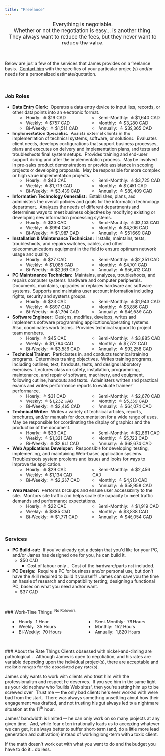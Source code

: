 ```yaml
---
title: "Freelance"
---
```


<div style="text-align: center;">
  <span style="font-size: larger;">
    Everything is negotiable.<br />
    Whether or not the negotiation is easy&hellip; is another thing.<br />
    They always want to reduce the fees, but they never want to reduce the value.
  </span><br />
  &nbsp;<br />
  &nbsp;
</div>

Below are just a few of the services that James provides on a freelance basis.&nbsp; <a href="{{ site.url }}/contact" rel="me" title="">Contact him</a> with the
specifics of your particular project(s) and/or needs for a personalized estimate/quotation.

<p>&nbsp;</p>
<h3 id="roles">Job Roles</h3>
<ul>
  <li>
    <span style="font-weight: bolder;">Data Entry Clerk:</span>&nbsp; Operates a data entry device to input lists, records, or other data points into an
    electronic format.
    <ul style="-moz-columns: 2; -webkit-columns: 2; columns: 2; list-style-position: inside;">
      <li>Hourly:&nbsp; &#8793; $19 CAD</li>
      <li>Weekly:&nbsp; &#8793; $757 CAD</li>
      <li>Bi-Weekly:&nbsp; &#8793; $1,514 CAD</li>
      <li>Semi-Monthly:&nbsp; &#8793; $1,640 CAD</li>
      <li>Monthly:&nbsp; &#8793; $3,280 CAD</li>
      <li>Annually:&nbsp; &#8793; $39,365 CAD</li>
    </ul>
  </li>
  <li>
    <span style="font-weight: bolder;">Implementation Specialist:</span>&nbsp; Assists external clients in the implementation of technical systems, software, or
    solutions.&nbsp; Evaluates client needs, develops configurations that support business processes, plans and executes on delivery and implementation plans,
    and tests and troubleshoots final system setups.&nbsp; Provides training and end-user support during and after the implementation process.&nbsp; May be
    involved in pre-sales product demonstrations or provide assistance in scoping projects or developing proposals.&nbsp; May be responsible for more complex or
    high value implementation projects.
    <ul style="-moz-columns: 2; -webkit-columns: 2; columns: 2; list-style-position: inside;">
      <li>Hourly:&nbsp; &#8793; $43 CAD</li>
      <li>Weekly:&nbsp; &#8793; $1,719 CAD</li>
      <li>Bi-Weekly:&nbsp; &#8793; $3,439 CAD</li>
      <li>Semi-Monthly:&nbsp; &#8793; $3,725 CAD</li>
      <li>Monthly:&nbsp; &#8793; $7,451 CAD</li>
      <li>Annually:&nbsp; &#8793; $89,409 CAD</li>
    </ul>
  </li>
  <li>
    <span style="font-weight: bolder;">Information Technology Generalist:</span>&nbsp; Establishes, plans, and administers the overall policies and goals for
    the information technology department.&nbsp; Analyzes the needs of different departments and determines ways to meet business objectives by modifying
    existing or developing new information processing systems.
    <ul style="-moz-columns: 2; -webkit-columns: 2; columns: 2; list-style-position: inside;">
      <li>Hourly:&nbsp; &#8793; $25 CAD</li>
      <li>Weekly:&nbsp; &#8793; $994 CAD</li>
      <li>Bi-Weekly:&nbsp; &#8793; $1,987 CAD</li>
      <li>Semi-Monthly:&nbsp; &#8793; $2,153 CAD</li>
      <li>Monthly:&nbsp; &#8793; $4,306 CAD</li>
      <li>Annually:&nbsp; &#8793; $51,669 CAD</li>
    </ul>
  </li>
  <li>
    <span style="font-weight: bolder;">Installation &amp; Maintenance Technician:</span>&nbsp; Installs, maintains, tests, troubleshoots, and repairs switches,
    cables, and other telecommunications equipment in the field to ensure optimum network usage and quality.
    <ul style="-moz-columns: 2; -webkit-columns: 2; columns: 2; list-style-position: inside;">
      <li>Hourly:&nbsp; &#8793; $27 CAD</li>
      <li>Weekly:&nbsp; &#8793; $1,085 CAD</li>
      <li>Bi-Weekly:&nbsp; &#8793; $2,169 CAD</li>
      <li>Semi-Monthly:&nbsp; &#8793; $2,351 CAD</li>
      <li>Monthly:&nbsp; &#8793; $4,701 CAD</li>
      <li>Annually:&nbsp; &#8793; $56,412 CAD</li>
    </ul>
  </li>
  <li>
    <span style="font-weight: bolder;">PC Maintenance Technician:</span>&nbsp; Maintains, analyzes, troubleshoots, and repairs computer systems, hardware and
    computer peripherals.&nbsp; Documents, maintains, upgrades or replaces hardware and software systems.&nbsp; Supports and maintains user account information
    including rights, security and systems groups.
    <ul style="-moz-columns: 2; -webkit-columns: 2; columns: 2; list-style-position: inside;">
      <li>Hourly:&nbsp; &#8793; $23 CAD</li>
      <li>Weekly:&nbsp; &#8793; $897 CAD</li>
      <li>Bi-Weekly:&nbsp; &#8793; $1,794 CAD</li>
      <li>Semi-Monthly:&nbsp; &#8793; $1,943 CAD</li>
      <li>Monthly:&nbsp; &#8793; $3,886 CAD</li>
      <li>Annually:&nbsp; &#8793; $46,639 CAD</li>
    </ul>
  </li>
  <li>
    <span style="font-weight: bolder;">Software Engineer:</span>&nbsp; Designs, modifies, develops, writes and implements software programming
    applications/operating systems.&nbsp; Also, coordinates work teams.&nbsp; Provides technical support to project team members.
    <ul style="-moz-columns: 2; -webkit-columns: 2; columns: 2; list-style-position: inside;">
      <li>Hourly:&nbsp; &#8793; $45 CAD</li>
      <li>Weekly:&nbsp; &#8793; $1,794 CAD</li>
      <li>Bi-Weekly:&nbsp; &#8793; $3,586 CAD</li>
      <li>Semi-Monthly:&nbsp; &#8793; $3,885 CAD</li>
      <li>Monthly:&nbsp; &#8793; $7,772 CAD</li>
      <li>Annually:&nbsp; &#8793; $93,258 CAD</li>
    </ul>
  </li>
  <li>
    <span style="font-weight: bolder;">Technical Trainer:</span>&nbsp; Participates in, and conducts technical training programs.&nbsp; Determines training
    objectives.&nbsp; Writes training programs, including outlines, text, handouts, tests, and designs laboratory exercises.&nbsp; Lectures class on safety,
    installation, programming, maintenance, and repair of software, machinery, and equipment, following outline, handouts and texts.&nbsp; Administers written
    and practical exams and writes performance reports to evaluate trainees' performance.
    <ul style="-moz-columns: 2; -webkit-columns: 2; columns: 2; list-style-position: inside;">
      <li>Hourly:&nbsp; &#8793; $31 CAD</li>
      <li>Weekly:&nbsp; &#8793; $1,232 CAD</li>
      <li>Bi-Weekly:&nbsp; &#8793; $2,465 CAD</li>
      <li>Semi-Monthly:&nbsp; &#8793; $2,670 CAD</li>
      <li>Monthly:&nbsp; &#8793; $5,339 CAD</li>
      <li>Annually:&nbsp; &#8793; $64,074 CAD</li>
    </ul>
  </li>
  <li>
    <span style="font-weight: bolder;">Technical Writer:</span>&nbsp; Writes a variety of technical articles, reports, brochures, and/or manuals for
    documentation for a wide range of uses.&nbsp; May be responsible for coordinating the display of graphics and the production of the document.
    <ul style="-moz-columns: 2; -webkit-columns: 2; columns: 2; list-style-position: inside;">
      <li>Hourly:&nbsp; &#8793; $33 CAD</li>
      <li>Weekly:&nbsp; &#8793; $1,321 CAD</li>
      <li>Bi-Weekly:&nbsp; &#8793; $2,641 CAD</li>
      <li>Semi-Monthly:&nbsp; &#8793; $2,861 CAD</li>
      <li>Monthly:&nbsp; &#8793; $5,723 CAD</li>
      <li>Annually:&nbsp; &#8793; $68,674 CAD</li>
    </ul>
  </li>
  <li>
    <span style="font-weight: bolder;">Web Applications Developer:</span>&nbsp; Responsible for developing, testing, implementing, and maintaining Web-based
    application systems.&nbsp; Troubleshoots system problems and issues and looks for ways to improve the application.
    <ul style="-moz-columns: 2; -webkit-columns: 2; columns: 2; list-style-position: inside;">
      <li>Hourly:&nbsp; &#8793; $29 CAD</li>
      <li>Weekly:&nbsp; &#8793; $1,134 CAD</li>
      <li>Bi-Weekly:&nbsp; &#8793; $2,267 CAD</li>
      <li>Semi-Monthly:&nbsp; &#8793; $2,456 CAD</li>
      <li>Monthly:&nbsp; &#8793; $4,913 CAD</li>
      <li>Annually:&nbsp; &#8793; $58,958 CAD</li>
    </ul>
  </li>
  <li>
    <span style="font-weight: bolder;">Web Master:</span>&nbsp; Performs backups and ensure user accessibility to the site.&nbsp; Monitors site traffic and
    helps scale site capacity to meet traffic demands and performance expectations.
    <ul style="-moz-columns: 2; -webkit-columns: 2; columns: 2; list-style-position: inside;">
      <li>Hourly:&nbsp; &#8793; $22 CAD</li>
      <li>Weekly:&nbsp; &#8793; $885 CAD</li>
      <li>Bi-Weekly:&nbsp; &#8793; $1,771 CAD</li>
      <li>Semi-Monthly:&nbsp; &#8793; $1,919 CAD</li>
      <li>Monthly:&nbsp; &#8793; $3,838 CAD</li>
      <li>Annually:&nbsp; &#8793; $46,054 CAD</li>
    </ul>
  </li>
</ul>

<p>&nbsp;</p>
<h3 id="services">Services</h3>
<ul>
  <li>
    <span style="font-weight: bolder;">PC Build-out:</span>&nbsp; If you've already got a design that you'd like for your PC, and/or James has designed one for
    you, he can build it.
    <ul>
      <li>
        $50 CAD
        <ul>
          <li>Cost of labour only&hellip;&nbsp; Cost of the hardware/parts not included.</li>
        </ul>
      </li>
    </ul>
  </li>
  <li>
    <span style="font-weight: bolder;">PC Design:</span>&nbsp; Require a PC for business and/or personal use, but don't have the skill required to build it
    yourself?&nbsp; James can save you the time an hassle of research and compatibility testing; designing a functional PC, based on what you need and/or want.
    <ul>
      <li>$37 CAD</li>
    </ul>
  </li>
</ul>

<p>&nbsp;</p>
### Work-Time Things&nbsp; <sup>No Rollovers</sup>
<ul style="-moz-columns: 2; -webkit-columns: 2; columns: 2; list-style-position: inside;">
  <li>Hourly:&nbsp; 1 Hour</li>
  <li>Weekly:&nbsp; 35 Hours</li>
  <li>Bi-Weekly:&nbsp; 70 Hours</li>
  <li>Semi-Monthly:&nbsp; 76 Hours</li>
  <li>Monthly:&nbsp; 152 Hours</li>
  <li>Annually:&nbsp; 1,820 Hours</li>
</ul>

<p>&nbsp;</p>
### About the Rate Things
Clients obsessed with nickel-and-diming are pathological&hellip;&nbsp; Although James is open to negotiation, and his rates are variable depending upon the
individual project(s), there are acceptable and realistic ranges for the associated pay rate(s).

James only wants to work with clients who treat him with the professionalism and respect he deserves.&nbsp; If you see him in the same light as your kid nephew
who 'builds Web sites', then you're setting him up to be screwed over.&nbsp; Trust me &#8212; the only bad clients he's ever worked with were bad from the
start.&nbsp; There was always something unsettling about how their engagement was drafted, and not trusting his gut always led to a nightmare situation at the
11<sup>th</sup> hour.

James' bandwidth is limited &#8212; he can only work on so many projects at any given time.&nbsp; And, while fear often irrationally leads us to accepting
whatever we can get, it's always better to suffer short-term (and, do a little more lead generation and cultivation) instead of working long-term with a toxic
client.

If the math doesn't work out with what you want to do and the budget you have to do it&hellip; do less.
